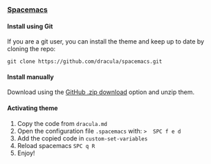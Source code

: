 ### [Spacemacs](https://www.spacemacs.org/)

#### Install using Git

If you are a git user, you can install the theme and keep up to date by cloning the repo:

    git clone https://github.com/dracula/spacemacs.git

#### Install manually

Download using the [GitHub .zip download](https://github.com/dracula/spacemacs/archive/master.zip) option and unzip them.

#### Activating theme

1. Copy the code from `dracula.md`
2. Open the configuration file `.spacemacs` with: `>  SPC f e d`
3. Add the copied code in `custom-set-variables`
4. Reload spacemacs ``` SPC q R ```
5. Enjoy!